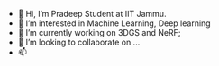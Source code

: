 - 👋 Hi, I’m Pradeep Student at IIT Jammu.
- 👀 I’m interested in Machine Learning, Deep learning
- 🌱 I’m currently working on 3DGS and NeRF;
- 💞️ I’m looking to collaborate on ...
- 📫 

<!---
mepradeepkr/mepradeepkr is a ✨ special ✨ repository because its `README.md` (this file) appears on your GitHub profile.
You can click the Preview link to take a look at your changes.
--->
